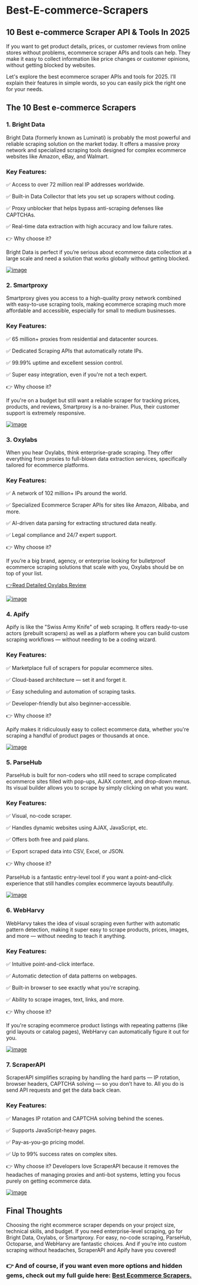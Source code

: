 # Best-E-commerce-Scrapers
## 10 Best e-commerce Scraper API &amp; Tools In 2025

If you want to get product details, prices, or customer reviews from online stores without problems, ecommerce scraper APIs and tools can help. They make it easy to collect information like price changes or customer opinions, without getting blocked by websites. 

Let's explore the best ecommerce scraper APIs and tools for 2025. I’ll explain their features in simple words, so you can easily pick the right one for your needs.

## The 10 Best e-commerce Scrapers

### 1. Bright Data

Bright Data (formerly known as Luminati) is probably the most powerful and reliable scraping solution on the market today. It offers a massive proxy network and specialized scraping tools designed for complex ecommerce websites like Amazon, eBay, and Walmart.

### Key Features:

✅ Access to over 72 million real IP addresses worldwide.

✅ Built-in Data Collector that lets you set up scrapers without coding.

✅ Proxy unblocker that helps bypass anti-scraping defenses like CAPTCHAs.

✅ Real-time data extraction with high accuracy and low failure rates.

👉 Why choose it?

Bright Data is perfect if you’re serious about ecommerce data collection at a large scale and need a solution that works globally without getting blocked.

[![image](https://github.com/user-attachments/assets/c38a99fb-a204-4e65-bcdf-35d16a194685)](https://www.bytegain.com/Recommended/luminati/)

### 2. Smartproxy

Smartproxy gives you access to a high-quality proxy network combined with easy-to-use scraping tools, making ecommerce scraping much more affordable and accessible, especially for small to medium businesses.

### Key Features:

✅ 65 million+ proxies from residential and datacenter sources.

✅ Dedicated Scraping APIs that automatically rotate IPs.

✅ 99.99% uptime and excellent session control.

✅ Super easy integration, even if you're not a tech expert.

👉 Why choose it?

If you're on a budget but still want a reliable scraper for tracking prices, products, and reviews, Smartproxy is a no-brainer. Plus, their customer support is extremely responsive.

[![image](https://github.com/user-attachments/assets/4966b9d2-3990-4f53-be54-2f851039011f)](https://www.bytegain.com/Recommended/smartproxy/)

### 3. Oxylabs

When you hear Oxylabs, think enterprise-grade scraping. They offer everything from proxies to full-blown data extraction services, specifically tailored for ecommerce platforms.

### Key Features:

✅ A network of 102 million+ IPs around the world.

✅ Specialized Ecommerce Scraper APIs for sites like Amazon, Alibaba, and more.

✅ AI-driven data parsing for extracting structured data neatly.

✅ Legal compliance and 24/7 expert support.

👉 Why choose it?

If you’re a big brand, agency, or enterprise looking for bulletproof ecommerce scraping solutions that scale with you, Oxylabs should be on top of your list.

[👉Read Detailed Oxylabs Review](https://www.affiliatebooster.com/oxylabs-review/)

[![image](https://github.com/user-attachments/assets/8779879c-cefa-4511-9694-0bb0bf9f9443)](https://bytegain.com/Recommended/oxylabs/)

### 4. Apify

Apify is like the "Swiss Army Knife" of web scraping. It offers ready-to-use actors (prebuilt scrapers) as well as a platform where you can build custom scraping workflows — without needing to be a coding wizard.

### Key Features:

✅ Marketplace full of scrapers for popular ecommerce sites.

✅ Cloud-based architecture — set it and forget it.

✅ Easy scheduling and automation of scraping tasks.

✅ Developer-friendly but also beginner-accessible.

👉 Why choose it?

Apify makes it ridiculously easy to collect ecommerce data, whether you're scraping a handful of product pages or thousands at once.

[![image](https://github.com/user-attachments/assets/5bc6ba53-ae79-4a12-8530-746453bf9104)](https://apify.com/)

### 5. ParseHub

ParseHub is built for non-coders who still need to scrape complicated ecommerce sites filled with pop-ups, AJAX content, and drop-down menus. Its visual builder allows you to scrape by simply clicking on what you want.

### Key Features:

✅ Visual, no-code scraper.

✅ Handles dynamic websites using AJAX, JavaScript, etc.

✅ Offers both free and paid plans.

✅ Export scraped data into CSV, Excel, or JSON.

👉 Why choose it?

ParseHub is a fantastic entry-level tool if you want a point-and-click experience that still handles complex ecommerce layouts beautifully.

[![image](https://github.com/user-attachments/assets/9d8761f9-0bcb-49fa-bd5b-b367fa4c4cc7)](https://www.parsehub.com/)

### 6. WebHarvy

WebHarvy takes the idea of visual scraping even further with automatic pattern detection, making it super easy to scrape products, prices, images, and more — without needing to teach it anything.

### Key Features:

✅ Intuitive point-and-click interface.

✅ Automatic detection of data patterns on webpages.

✅ Built-in browser to see exactly what you're scraping.

✅ Ability to scrape images, text, links, and more.

👉 Why choose it?

If you're scraping ecommerce product listings with repeating patterns (like grid layouts or catalog pages), WebHarvy can automatically figure it out for you.

[![image](https://github.com/user-attachments/assets/d78f3437-34bf-4bbf-9027-5006987ff226)](https://www.webharvy.com/)

### 7. ScraperAPI

ScraperAPI simplifies scraping by handling the hard parts — IP rotation, browser headers, CAPTCHA solving — so you don’t have to. All you do is send API requests and get the data back clean.

### Key Features:

✅ Manages IP rotation and CAPTCHA solving behind the scenes.

✅ Supports JavaScript-heavy pages.

✅ Pay-as-you-go pricing model.

✅ Up to 99% success rates on complex sites.

👉 Why choose it?
Developers love ScraperAPI because it removes the headaches of managing proxies and anti-bot systems, letting you focus purely on getting ecommerce data.

[![image](https://github.com/user-attachments/assets/bd30d60b-7586-4bb4-8b08-b96f4d8e48f2)](https://www.scraperapi.com/)

## Final Thoughts

Choosing the right ecommerce scraper depends on your project size, technical skills, and budget.
If you need enterprise-level scraping, go for Bright Data, Oxylabs, or Smartproxy.
For easy, no-code scraping, ParseHub, Octoparse, and WebHarvy are fantastic choices.
And if you’re into custom scraping without headaches, ScraperAPI and Apify have you covered!

### 👉 And of course, if you want even more options and hidden gems, check out my full guide here: [Best Ecommerce Scrapers.](https://www.affiliatebooster.com/best-e-commerce-scrapers/)



